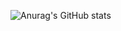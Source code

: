 ![Anurag's GitHub stats](https://github-readme-stats.vercel.app/api?username=WinternetQilin&show_icons=true&theme=radical)

